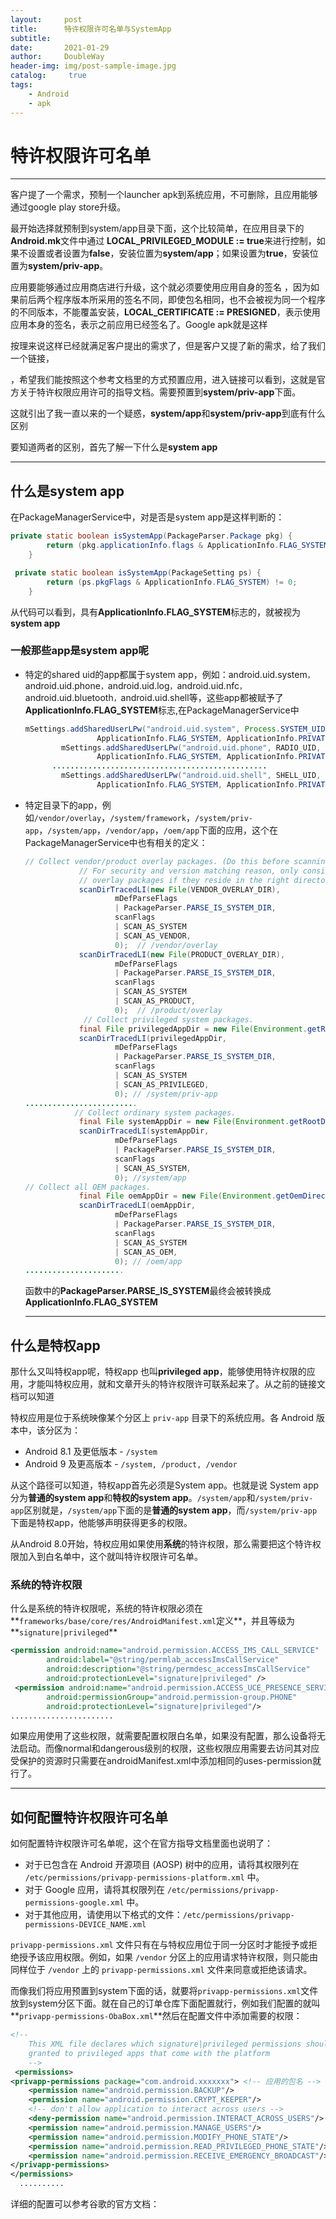 ```yaml
---
layout:     post
title:      特许权限许可名单与SystemApp
subtitle:   
date:       2021-01-29
author:     DoubleWay
header-img: img/post-sample-image.jpg
catalog: 	 true
tags:
    - Android
    - apk
---
```


# 特许权限许可名单

------

客户提了一个需求，预制一个launcher apk到系统应用，不可删除，且应用能够通过google play store升级。

最开始选择就预制到system/app目录下面，这个比较简单，在应用目录下的**Android.mk**文件中通过 **LOCAL_PRIVILEGED_MODULE := true**来进行控制，如果不设置或者设置为**false**，安装位置为**system/app**；如果设置为**true**，安装位置为**system/priv-app**。

应用要能够通过应用商店进行升级，这个就必须要使用应用自身的签名 ，因为如果前后两个程序版本所采用的签名不同，即使包名相同，也不会被视为同一个程序的不同版本，不能覆盖安装，**LOCAL_CERTIFICATE := PRESIGNED**，表示使用应用本身的签名，表示之前应用已经签名了。Google apk就是这样

按理来说这样已经就满足客户提出的需求了，但是客户又提了新的需求，给了我们一个链接，

[https://source.android.google.cn//devices/tech/config/perms-allowlist]: https://source.android.google.cn//devices/tech/config/perms-allowlist

，希望我们能按照这个参考文档里的方式预置应用，进入链接可以看到，这就是官方关于特许权限应用许可的指导文档。需要预置到**system/priv-app**下面。

这就引出了我一直以来的一个疑惑，**system/app**和**system/priv-app**到底有什么区别

要知道两者的区别，首先了解一下什么是**system app**

------



## 什么是**system app**

在PackageManagerService中，对是否是system app是这样判断的：

```java
private static boolean isSystemApp(PackageParser.Package pkg) {
        return (pkg.applicationInfo.flags & ApplicationInfo.FLAG_SYSTEM) != 0;
    }
```

```java
 private static boolean isSystemApp(PackageSetting ps) {
        return (ps.pkgFlags & ApplicationInfo.FLAG_SYSTEM) != 0;
    }
```

从代码可以看到，具有**ApplicationInfo.FLAG_SYSTEM**标志的，就被视为**system app**

### 一般那些app是**system app**呢

- 特定的shared uid的app都属于system app，例如：android.uid.system`，`android.uid.phone`，`android.uid.log`，`android.uid.nfc`，`android.uid.bluetooth`，`android.uid.shell等，这些app都被赋予了**ApplicationInfo.FLAG_SYSTEM**标志,在PackageManagerService中

  ```java
  mSettings.addSharedUserLPw("android.uid.system", Process.SYSTEM_UID,
                  ApplicationInfo.FLAG_SYSTEM, ApplicationInfo.PRIVATE_FLAG_PRIVILEGED);
          mSettings.addSharedUserLPw("android.uid.phone", RADIO_UID,
                  ApplicationInfo.FLAG_SYSTEM, ApplicationInfo.PRIVATE_FLAG_PRIVILEGED);
        ................................................
          mSettings.addSharedUserLPw("android.uid.shell", SHELL_UID,
                  ApplicationInfo.FLAG_SYSTEM, ApplicationInfo.PRIVATE_FLAG_PRIVILEGED);
  ```

- 特定目录下的app，例如`/vendor/overlay`，`/system/framework`，`/system/priv-app`，`/system/app`，`/vendor/app`，`/oem/app`下面的应用，这个在PackageManagerService中也有相关的定义：

  ```java
  // Collect vendor/product overlay packages. (Do this before scanning any apps.)
              // For security and version matching reason, only consider
              // overlay packages if they reside in the right directory.
              scanDirTracedLI(new File(VENDOR_OVERLAY_DIR),
                      mDefParseFlags
                      | PackageParser.PARSE_IS_SYSTEM_DIR,
                      scanFlags
                      | SCAN_AS_SYSTEM
                      | SCAN_AS_VENDOR,
                      0);  // /vendor/overlay
              scanDirTracedLI(new File(PRODUCT_OVERLAY_DIR),
                      mDefParseFlags
                      | PackageParser.PARSE_IS_SYSTEM_DIR,
                      scanFlags
                      | SCAN_AS_SYSTEM
                      | SCAN_AS_PRODUCT,
                      0);  // /product/overlay
               // Collect privileged system packages.
              final File privilegedAppDir = new File(Environment.getRootDirectory(), "priv-app");
              scanDirTracedLI(privilegedAppDir,
                      mDefParseFlags
                      | PackageParser.PARSE_IS_SYSTEM_DIR,
                      scanFlags
                      | SCAN_AS_SYSTEM
                      | SCAN_AS_PRIVILEGED,
                      0); // /system/priv-app
  .........................
             // Collect ordinary system packages.
              final File systemAppDir = new File(Environment.getRootDirectory(), "app");
              scanDirTracedLI(systemAppDir,
                      mDefParseFlags
                      | PackageParser.PARSE_IS_SYSTEM_DIR,
                      scanFlags
                      | SCAN_AS_SYSTEM,
                      0); //system/app
  // Collect all OEM packages.
              final File oemAppDir = new File(Environment.getOemDirectory(), "app");
              scanDirTracedLI(oemAppDir,
                      mDefParseFlags
                      | PackageParser.PARSE_IS_SYSTEM_DIR,
                      scanFlags
                      | SCAN_AS_SYSTEM
                      | SCAN_AS_OEM,
                      0); // /oem/app
  ......................
  ```

  函数中的**PackageParser.PARSE_IS_SYSTEM**最终会被转换成**ApplicationInfo.FLAG_SYSTEM**

  ------

  
## 什么是特权app

  那什么又叫特权app呢，特权app 也叫**privileged app**，能够使用特许权限的应用，才能叫特权应用，就和文章开头的特许权限许可联系起来了。从之前的链接文档可以知道

  特权应用是位于系统映像某个分区上 `priv-app` 目录下的系统应用。各 Android 版本中，该分区为：

  - Android 8.1 及更低版本 - `/system`
  - Android 9 及更高版本 - `/system, /product, /vendor`

  从这个路径可以知道，特权app首先必须是System app。也就是说 System app分为**普通的system app**和**特权的system app**。`/system/app`和`/system/priv-app`区别就是，`/system/app`下面的是**普通的system app**，而`/system/priv-app`下面是特权app，他能够声明获得更多的权限。

从Android 8.0开始，特权应用如果使用**系统**的特许权限，那么需要把这个特许权限加入到白名单中，这个就叫特许权限许可名单。

### 系统的特许权限

什么是系统的特许权限呢，系统的特许权限必须在**`frameworks/base/core/res/AndroidManifest.xml`定义**，并且等级为**`signature|privileged`**

```xml
<permission android:name="android.permission.ACCESS_IMS_CALL_SERVICE"
        android:label="@string/permlab_accessImsCallService"
        android:description="@string/permdesc_accessImsCallService"
        android:protectionLevel="signature|privileged" />
 <permission android:name="android.permission.ACCESS_UCE_PRESENCE_SERVICE"
        android:permissionGroup="android.permission-group.PHONE"
        android:protectionLevel="signature|privileged"/>
.......................
```

如果应用使用了这些权限，就需要配置权限白名单，如果没有配置，那么设备将无法启动。而像normal和dangerous级别的权限，这些权限应用需要去访问其对应受保护的资源时只需要在androidManifest.xml中添加相同的uses-permission就行了。

------



## 如何配置特许权限许可名单

如何配置特许权限许可名单呢，这个在官方指导文档里面也说明了：

- 对于已包含在 Android 开源项目 (AOSP) 树中的应用，请将其权限列在 `/etc/permissions/privapp-permissions-platform.xml` 中。
- 对于 Google 应用，请将其权限列在 `/etc/permissions/privapp-permissions-google.xml` 中。
- 对于其他应用，请使用以下格式的文件：`/etc/permissions/privapp-permissions-DEVICE_NAME.xml`

`privapp-permissions.xml` 文件只有在与特权应用位于同一分区时才能授予或拒绝授予该应用权限。例如，如果 `/vendor` 分区上的应用请求特许权限，则只能由同样位于 `/vendor` 上的 `privapp-permissions.xml` 文件来同意或拒绝该请求。

而像我们将应用预置到system下面的话，就要将`privapp-permissions.xml`文件放到system分区下面。就在自己的订单仓库下面配置就行，例如我们配置的就叫**`privapp-permissions-ObaBox.xml`**然后在配置文件中添加需要的权限：

```xml
<!--
    This XML file declares which signature|privileged permissions should be
    granted to privileged apps that come with the platform
    -->
 <permissions>
<privapp-permissions package="com.android.xxxxxxx"> <!-- 应用的包名 -->
    <permission name="android.permission.BACKUP"/>
    <permission name="android.permission.CRYPT_KEEPER"/>
    <!-- don't allow application to interact across users -->
    <deny-permission name="android.permission.INTERACT_ACROSS_USERS"/>
    <permission name="android.permission.MANAGE_USERS"/>
    <permission name="android.permission.MODIFY_PHONE_STATE"/>
    <permission name="android.permission.READ_PRIVILEGED_PHONE_STATE"/>
    <permission name="android.permission.RECEIVE_EMERGENCY_BROADCAST"/>
</privapp-permissions>
</permissions>  
  ..........
```

详细的配置可以参考谷歌的官方文档：

[https://source.android.google.cn//devices/tech/config/perms-allowlist]: https://source.android.google.cn//devices/tech/config/perms-allowlist

